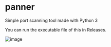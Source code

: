 # panner
Simple port scanning tool made with Python 3

You can run the executable file of this in Releases.

![image](https://user-images.githubusercontent.com/108408219/206873998-a17c480f-3f21-4ea9-9e8a-af3a3fa36e2f.png)

